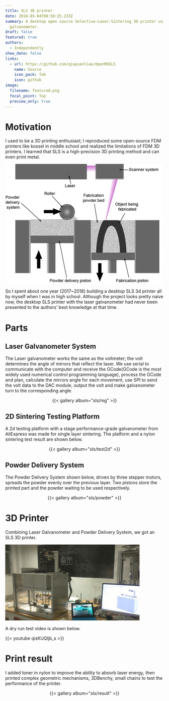 ```yaml
---
title: SLS 3D printer
date: 2018-05-04T08:58:25.233Z
summary: A desktop open source Selective‑Laser‑Sintering 3D printer using mirror
  galvanometer.
draft: false
featured: true
authors:
  - Independently
show_date: false
links:
  - url: https://github.com/qiayuanliao/OpenMGSLS
    name: Source
    icon_pack: fab
    icon: github
image:
  filename: featured.png
  focal_point: Top
  preview_only: true
---
```

# Motivation

I used to be a 3D printing enthusiast; I reproduced some open-source FDM printers like kossel in middle school and realized the limitations of FDM 3D printers. I learned that SLS is a high-precision 3D printing method and can even print metal. 

![](sls0.jpg "Selective laser sintering process")

So I spent about one year (2017~2018) building a desktop SLS 3d printer all by myself when I was in high school.
Although the project looks pretty naive now, the desktop SLS printer with the laser galvanometer had never been presented to the authors’ best knowledge at that time.

# Parts

## Laser Galvanometer System

The Laser galvanometer works the same as the voltmeter; the volt determines the angle of mirrors that reflect the laser. We use serial to communicate with the computer and receive the GCode(GCode is the most widely used numerical control programming language), process the GCode and plan, calculate the mirrors angle for each movement, use SPI to send the volt data to the DAC module, output the volt and make galvanometer turn to the corresponding angle.

<center>{{< gallery album="sls/mg" >}}</center>

## 2D Sintering Testing Platform

A 2d testing platform with a stage performance-grade galvanometer from AliExpress was made for single layer sintering. The platform and a nylon sintering test result are shown below.

<center>{{< gallery album="sls/test2d" >}}</center>

## Powder Delivery System

The Powder Delivery System shown below, driven by three stepper motors, spreads the powder evenly over the previous layer. Two pistons store the printed part and the powder waiting to be used respectively.

<center>{{< gallery album="sls/powder" >}}</center>

# 3D Printer

Combining Laser Galvanometer and Powder Delivery System, we got an SLS 3D printer.

![](printer.jpg "SLS 3D Printer I build")

A dry run test video is shown below.

{{< youtube qisKUQljb_s >}}

# Print result
I added toner in nylon to improve the ability to absorb laser energy, then printed complex geometric mechanisms, 3DBenchy, small chains to test the performance of the printer.

<center>{{< gallery album="sls/result" >}}</center>


